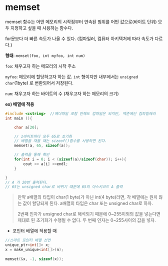 # memset

memset 함수는 어떤 메모리의 시작점부터 연속된 범위를 어떤 값으로(바이트 단위) 모두 지정하고 싶을 때 사용하는 함수다.

for문보다 더 빠른 속도가 나올 수 있다. (컴파일러, 컴퓨터 아키텍처에 따라 속도가 다르다.)



**형태**: `memset(foo, int myfoo, int num)`

`foo`: 채우고자 하는 메모리의 시작 주소

`myfoo`: 메모리에 할당하고자 하는 값. `int` 형이지만 내부에서는 `unsigned char`(1byte) 로 변환되어서 저장된다.

`num`: 채우고자 하는 바이트의 수 (채우고자 하는 메모리의 크기)

**ex) 배열에 적용**

```c++
#include <cstring>  //헤더파일 포함 안해도 컴파일은 되지만, 백준에선 컴파일에러
int main (){

    char a[20];

    // 1바이트마다 모두 65로 초기화
    // 배열을 채울 때는 sizeof()함수를 사용하면 된다.
    memset(a, 65, sizeof(a));

    // 출력을 통해 확인
    for(int i = 0; i < (sizeof(a)/sizeof(char)); i++){
        cout << a[i] <<endl;
    }

}
// A 가 20번 출력된다.
// 65는 unsigned char로 바뀌기 떄문에 65의 아스키코드 A 출력
```

> 만약 a배열의 타입이 char(1 byte)가 아닌 int(4 byte)라면, 각 배열에는 원치 않는 값이 할당되게 된다.   a배열의 타입은 char 또는 unsigned char로 하자.
>
> 2번째 인자가 unsigned char로 해석되기 때문에 0~255이외의 값을 넣는다면 제대로 된 초기화가 수행될 수 없다. 두 번째 인자는 0~255사이의 값을 넣자.

- 포인터 배열에 적용할 때

```c++
//스마트 포인터 배열 선언  
unique_ptr<int[]> x;
x = make_unique<int[]>(n);
    
memset(&x, -1, sizeof(x));
```

